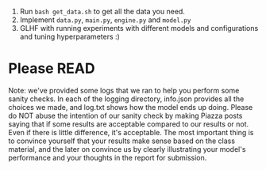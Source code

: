 1. Run `bash get_data.sh` to get all the data you need.
2. Implement `data.py`, `main.py`, `engine.py` and `model.py`
3. GLHF with running experiments with different models and configurations and tuning hyperparameters :)

# Please READ
Note: we've provided some logs that we ran to help you perform some sanity checks. In each of the logging directory, info.json provides all the choices we made, and log.txt shows how the model ends up doing. Please do NOT abuse the intention of our sanity check by making Piazza posts saying that if some results are acceptable compared to our results or not. Even if there is little difference, it's acceptable. The most important thing is to convince yourself that your results make sense based on the class material, and the later on convince us by clearly illustrating your model's performance and your thoughts in the report for submission. 
